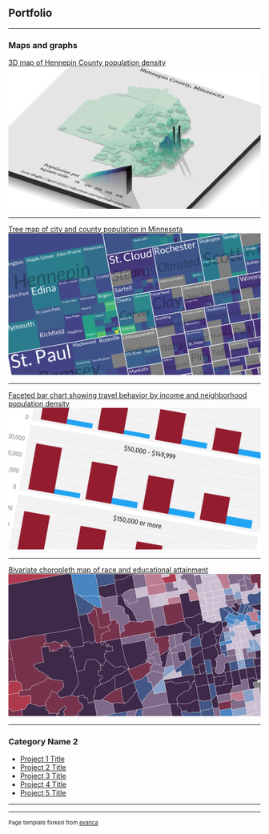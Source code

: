 ## Portfolio

---

### Maps and graphs 


[3D map of Hennepin County population density](https://github.com/scottdshaffer/3d-hennepin-map)
[<img src="images/3d_thumbnail2.png"/>](https://github.com/scottdshaffer/3d-hennepin-map)

---
[Tree map of city and county population in Minnesota](/pdf/sample_presentation.pdf)
<img src="images/chart1_treemap_2.png"/>

---
[Faceted bar chart showing travel behavior by income and neighborhood population density](https://github.com/scottdshaffer/nhts_summary)
[<img src="images/nhts_thumbnail.png">](https://github.com/scottdshaffer/nhts_summary)

---
[Bivariate choropleth map of race and educational attainment](https://github.com/scottdshaffer/bivariate-choropleth)
[<img src="images/chart15_bivariate_2.png"/>](https://github.com/scottdshaffer/bivariate-choropleth)

---

### Category Name 2

- [Project 1 Title](http://example.com/)
- [Project 2 Title](http://example.com/)
- [Project 3 Title](http://example.com/)
- [Project 4 Title](http://example.com/)
- [Project 5 Title](http://example.com/)

---




---
<p style="font-size:11px">Page template forked from <a href="https://github.com/evanca/quick-portfolio">evanca</a></p>
<!-- Remove above link if you don't want to attibute -->

